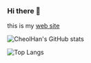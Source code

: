### Hi there 👋

this is my [web site](https://stock.hws.pe.kr)

<!--
**BaeCheolHan/BaeCheolHan** is a ✨ _special_ ✨ repository because its `README.md` (this file) appears on your GitHub profile.

Here are some ideas to get you started:

- 🔭 I’m currently working on ...
- 🌱 I’m currently learning ...
- 👯 I’m looking to collaborate on ...
- 🤔 I’m looking for help with ...
- 💬 Ask me about ...
- 📫 How to reach me: ...
- 😄 Pronouns: ...
- ⚡ Fun fact: ...
-->

  
![CheolHan's GitHub stats](https://github-readme-stats.vercel.app/api?username=BaeCheolHan&show_icons=true&theme=default)


![Top Langs](https://github-readme-stats.vercel.app/api/top-langs/?username=BaeCheolHan&layout=compact&theme=tokyonight)
